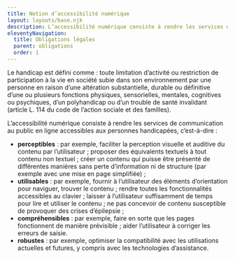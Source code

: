 ```yaml
---
title: Notion d’accessibilité numérique
layout: layouts/base.njk
description: L’accessibilité numérique consiste à rendre les services de communication au public en ligne accessibles aux personnes handicapées
eleventyNavigation:
  title: Obligations légales
  parent: obligations
  order: 1
---
```


Le handicap est défini comme : toute limitation d’activité ou restriction de participation à la vie en société subie dans son environnement par une personne en raison d’une altération substantielle, durable ou définitive d’une ou plusieurs fonctions physiques, sensorielles, mentales, cognitives ou psychiques, d’un polyhandicap ou d’un trouble de santé invalidant (article L. 114 du code de l’action sociale et des familles).

L’accessibilité numérique consiste à rendre les services de communication au public en ligne accessibles aux personnes handicapées, c’est-à-dire :

- **perceptibles** : par exemple, faciliter la perception visuelle et auditive du contenu par l’utilisateur ; proposer des équivalents textuels à tout contenu non textuel ; créer un contenu qui puisse être présenté de différentes manières sans perte d’information ni de structure (par exemple avec une mise en page simplifiée) ;
- **utilisables** : par exemple, fournir à l’utilisateur des éléments d’orientation pour naviguer, trouver le contenu ; rendre toutes les fonctionnalités accessibles au clavier ; laisser à l’utilisateur suffisamment de temps pour lire et utiliser le contenu ; ne pas concevoir de contenu susceptible de provoquer des crises d’épilepsie ;
- **compréhensibles** : par exemple, faire en sorte que les pages fonctionnent de manière prévisible ; aider l’utilisateur à corriger les erreurs de saisie.
- **robustes** : par exemple, optimiser la compatibilité avec les utilisations actuelles et futures, y compris avec les technologies d’assistance.
